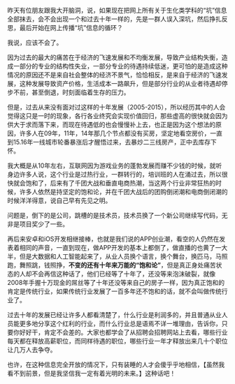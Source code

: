 <p>昨天有位朋友跟我大开脑洞，说，如果现在把网上所有关于生化类学科的“坑”信息全部抹去，会不会出现一个和过去十年一样的，先是一群人误入深坑，然后挣扎反思，最后开始在网上传播“坑”信息的循环？</p><p>我说，应该不会了。</p><p>因为过去的最大的痛苦在于经济的飞速发展和不均衡发展，导致产业结构失衡，造成一部分的专业的结构性失业，一部分专业的待遇持续低迷，更可怕的是造成这种情况的原因还不是来自社会整体的经济不景气，恰恰相反，是来自于经济的飞速发展，这种发展导致资产价格，生活成本一路飙升，但是部分行业的从业者待遇却停步不前，甚至倒退，时刻面临着生存的压力。</p><p>但是，过去从来没有面对过这样的十年发展（2005-2015），所以经历其中的人会觉得这只是一时的现象，各行各业终究会实现价值回归，那些虚高的很快就会因为供大于求而落下来，而现在待遇低的也会慢慢补上去，也正是因为这个想法的原因，许多人在09年，11年，14年那几个节点都没有买房，坚定地看空房价，一直到15.16年一线城市轮番暴涨后才醒悟过来，去暴炒二三线房产，正中去库存下怀。</p><p>我大概是从10年左右，互联网因为游戏业务的蓬勃发展而赚不少钱的时候，就听身边许多人说，这个行业是过热行业，一群转行的，培训班的人在涌过去，所以很快就会饱和了，后来有了千团大战和垂直电商热潮，当这两个行业非常狂热的时候，许多人依然是持坚定的饱和论，并在千团大战后的团购倒闭潮和电商倒闭潮的时候洋洋得意，说自己早有先见之明。</p><p>问题是，倒下的是公司，跳槽的是技术员，技术员换了一个新公司继续写代码，无非是项目奖少了一些。</p><p>再后来安卓和iOS开发相继接棒，也就是我们说的APP创业潮，看空的人仍然在发表着相同的声音，一直到现在，做APP开发的基本上都倒了，做直播的也黄了一大半，但是大数据和人工智能起来了，从业人员换个语言，换个舞台，换匹马，马照跑，舞照跳，钱照挣，<b>不变的还有十年来万能的“饱和论”</b>，但是真正身处痛苦状态的人却不会再信这种话了，他们已经等了十年了，还没等来泡沫破裂，就像2008年手握十万现金的屌丝等了十年还没等来自己的房子一样，因为真正饱和的肯定是传统行业，如果传统行业发展了一百多年还不饱和的话，就不会叫做传统行业了。</p><p>过去十年的发展已经让许多人都看清楚了，什么行业是利润多的，并且普通从业人员能更多地分享这个红利的行业，而什么行业总是语焉不详一堆理由，告诉你，只要你好好干，肯定不会差的。大家也都学会了从招聘会招聘网站上去看，哪些行业每天都在释放高薪职位，而同样待遇的职位，哪些行业一年才释放出来几十个职位让几万人去争夺。</p><p>也许，在这种信息完全开放的情况下，只有装睡的人才会傻乎乎地相信，【虽然我看不到前景，但是我坚信我一定有着光明的未来。】这种话吧！</p>